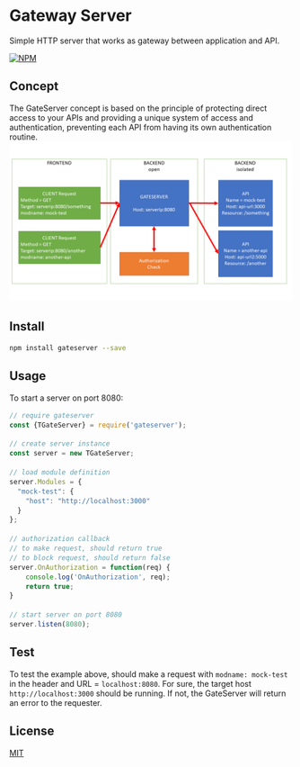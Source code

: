 # Gateway Server

Simple HTTP server that works as gateway between application and API.

[![NPM](https://nodei.co/npm/gateserver.png?downloads=true&downloadRank=true&stars=true)](https://www.npmjs.com/package/gateserver)

## Concept

The GateServer concept is based on the principle of protecting direct access to your APIs and providing a unique system of access and authentication, preventing each API from having its own authentication routine.
![NPM Version][img-concept]

## Install

``` bash
npm install gateserver --save
```

## Usage

To start a server on port 8080:

```js
// require gateserver
const {TGateServer} = require('gateserver');

// create server instance
const server = new TGateServer;

// load module definition
server.Modules = {
  "mock-test": {
    "host": "http://localhost:3000"
  }
};

// authorization callback
// to make request, should return true
// to block request, should return false
server.OnAuthorization = function(req) {
	console.log('OnAuthorization', req);
	return true;
}

// start server on port 8080
server.listen(8080);
```

## Test

To test the example above, should make a request with `modname: mock-test` in the header and URL = `localhost:8080`.
For sure, the target host `http://localhost:3000` should be running. If not, the GateServer will return an error to the requester.

[img-concept]: https://github.com/debersonpaula/gateserver/raw/master/docs/concept.png


## License

  [MIT](LICENSE)